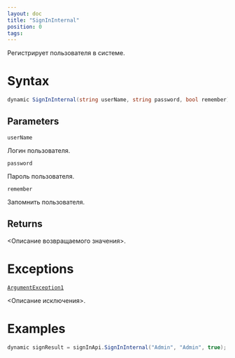 ```yaml
---
layout: doc
title: "SignInInternal"
position: 0 
tags:
---
```


Регистрирует пользователя в системе.

# Syntax

```csharp
dynamic SignInInternal(string userName, string password, bool remember)
```

## Parameters

`userName` 

Логин пользователя.

`password`

Пароль пользователя.

`remember`

Запомнить пользователя.

## Returns

<Описание возвращаемого значения>.
 
# Exceptions
 
[`ArgumentException1`](../url)
 
<Описание исключения>.

# Examples

```csharp
dynamic signResult = signInApi.SignInInternal("Admin", "Admin", true);
```
